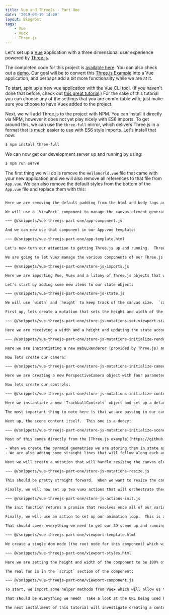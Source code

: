 ```yaml
---
title: Vue and ThreeJs - Part One
date: '2019-03-19 14:00'
layout: BlogPost
tags:
    - Vue
    - Vuex
    - Three.js
---
```


Let's set up a [Vue](https://vuejs.org/) application with a three dimensional user experience powered by [Three.js](https://threejs.org).

<!-- more -->

The completed code for this project is [available here](https://github.com/stagerightlabs/Vue-Three-Demo).  You can also check out a [demo](https://vuethree.stagerightlabs.com/).  Our goal will be to convert this [Three.js Example](https://threejs.org/examples/?q=controls#misc_controls_trackball) into a Vue application, and perhaps add a bit more functionality while we are at it.

To start, spin up a new vue application with the Vue CLI tool.  (If you haven't done that before, check out [this great tutorial](https://flaviocopes.com/vue-cli/).)  For the sake of this tutorial you can choose any of the settings that you are comfortable with; just make sure you choose to have Vuex added to the project.

Next, we will add Three.js to the project with NPM.  You can install it directly via NPM, however it does not yet play nicely with ES6 imports.  To get around this, we can use the `three-full` mirror, which delivers Three.js in a format that is much easier to use with ES6 style imports.  Let's install that now:

``` sh
$ npm install three-full
```

We can now get our development server up and running by using:

``` sh
$ npm run serve
```

The first thing we will do is remove the `HelloWorld.vue` file that came with your new application and we will also remove all references to that file from `App.vue`.  We can also remove the default styles from the bottom of the `App.vue` file and replace them with this:

~~~ @/snippets/vue-threejs-part-one/container-styles.html

Here we are removing the default padding from the html and body tags and making sure that our #app div will fill the entire visible browser window.

We will use a `ViewPort` component to manage the canvas element generated by Three.js; let's create that now.  Add a new file called `ViewPort.vue` in your `/src/components` directory.  We can now import that into the main `App.vue` component. Update the `script` section in that file to look like this:

~~~ @/snippets/vue-threejs-part-one/app-component.js

And we can now use that component in our App.vue template:

~~~ @/snippets/vue-threejs-part-one/app-template.html

Let's now turn our attention to getting Three.js up and running.  Three.js renders three dimensional scenes on canvas elements; before you can render a scene you need to create Camera, Control and Scene objects, that you will then give to a WebGLRender to have the canvas element generated for you.  Three.js provides tools for creating all of these objects and populating the scene with three dimensional objects.

We are going to let Vuex manage the various components of our Three.js scene; this will make it much easier for us to modify the scene contents once they have been created, as we will explore in part two.  Open your `store.js` file, and update the top of the file to look like this:

~~~ @/snippets/vue-threejs-part-one/store-js-imports.js

Here we are importing Vue, Vuex and a litany of Three.js objects that we will use to create our scene.  We are going to use vuex mutations to manage the creation of the scenes, and a vuex action to trigger those mutations.   The general rule of thumb is that actions are used to handle asynchronous updates, and mutations must always be used for synchronous updates.  In a normal Vuex workflow, you might have an action that makes an http request, which would then hand off the response data to mutations to store that data in the vuex state, which is where everything is kept.

Let's start by adding some new items to our state object:

~~~ @/snippets/vue-threejs-part-one/store-js-state.js

We will use `width` and `height` to keep track of the canvas size.  `camera`, `controls`, `scene` and `renderer` will be use to store the tools generated by Three.js.  `axisLines` and `pyramids` will be used to keep track of the visual elements used in our scene; the scenery if you will.

First up, lets create a mutation that sets the height and width of the canvas.  By convention, all vuex method names are upper case:

~~~ @/snippets/vue-threejs-part-one/store-js-mutations-set-viewport-size.js

Here we are receiving a width and a height and updating the state accordingly. Next, lets create our renderer:

~~~ @/snippets/vue-threejs-part-one/store-js-mutations-initialize-renderer.js

Here we are instantiating a new WebGLRenderer (provided by Three.js) and setting the width and height of the scene that we want to create.  Note that we this function receives a reference to a dom element (often referred to as `el`).  The WebGLRenderer will create a canvas element for us,  but it won't be visible unless we actually add it to the dom tree.  `el.appendChild` adds the canvas element as a child node the `el` dom element.

Now lets create our camera:

~~~ @/snippets/vue-threejs-part-one/store-js-mutations-initialize-camera.js

Here we are creating a new PerspectiveCamera object with four parameters:  The field of view of the camera's "lens" in degrees, the aspect ratio of the camera's output, and the "clipping plane" boundaries.  Anything further than 1000 units away from the camera will not be visible.  Finally, we set the starting position of the camera at 500 units away from origin on the z-axis.

Now lets create our controls:

~~~ @/snippets/vue-threejs-part-one/store-js-mutations-initialize-controls.js

Here we instantiate a new `TrackballControls` object and set up a default configuration for it.  The exact nature of this configuration is a bit beyond the scope of this tutorial, but you should feel free to play around with these values and see what happens.

The most important thing to note here is that we are passing in our canvas element as the second argument to the TrackballControls constructor.  This will limit the controls to listen only for input events that occur on that dom element.  If you don't provide this, it will default to listening to all input events on the entire document which will effectively steal focus away from any other content on the page and translate all input into camera movements in the rendered scene.  By limiting this to just the canvas element we will still be able to interact with other content on the page normally.

Next up, the scene content itself.  This one is a doozy:

~~~ @/snippets/vue-threejs-part-one/store-js-mutations-initialize-scene.js

Most of this comes directly from the [Three.js example](https://github.com/mrdoob/three.js/blob/master/examples/misc_controls_trackball.html) that we are emulating, however there are couple important differences to note:

- When we create the pyramid geometries we are storing them in state as an array.  This will allow us to make changes to them later on if we want to and then re-render the scene with those changes in place.
- We are also adding some straight lines that will follow along each axis of our three dimensional space.  This will provide us with a grid of sorts that will help us conceptualize how our three dimensional scene is being rendered.  We are also storing these grid lines as an array in state so we can make changes to them later.

Next we will create a mutation that will handle resizing the canvas element for us:

~~~ @/snippets/vue-threejs-part-one/store-js-mutations-resize.js

This should be pretty straight forward.  When we want to resize the canvas we call this mutation and provide it with our new width and height.  It then updates the camera and renderer accordingly and re-renders the scene using the new dimensions.

Finally, we will now set up two vuex actions that will orchestrate these various mutations for us.   First we will use an action to initialize our scene on page load:

~~~ @/snippets/vue-threejs-part-one/store-js-actions-init.js

The init function returns a promise that resolves once all of our various Three.js components have been created and registered.  It also takes care of the initial scene rendering and sets an event listener that will re-render the scene if the controls receive an input trigger.

Finally, we will use an action to set up our animation loop.  This is a recursive function that re-renders the scene (if needed) during every tick of the event loop.   We could use `setTimeout` here, but `requestAnimationFrame` does the same thing except that it will pause the animation loop if the browser looses focus.  See more about animation frames [here](https://developer.mozilla.org/en-US/docs/Web/API/window/requestAnimationFrame).

That should cover everything we need to get our 3D scene up and running.  Now lets put it all together in our `ViewPort` component.  The template and the styling of this component are very straight forward:

~~~ @/snippets/vue-threejs-part-one/viewport-template.html

We create a single dom node (the root node for this component) which will become a wrapper around the canvas element generated by our WebGLRenderer.

~~~ @/snippets/vue-threejs-part-one/viewport-styles.html

Here we are setting the height and width of the component to be 100% of its parent node, which in this case happens to be the main #app div (the root node of the `App.vue` component.)  This will ensure that our canvas element uses the entire browser screen.

The real fun is in the `script` section of the component:

~~~ @/snippets/vue-threejs-part-one/viewport-component.js

To start, we import some helper methods from Vuex which will allow us to reference our vuex actions and mutations directly from this component.  Next, when the component is mounted (on page load) we will trigger our INIT function, creating our three dimensional scene.  When it is ready we will trigger our animation loop and set an event listener that triggers our RESIZE function whenever the browser window is resized.

That should be everything we need!  Take a look at the URL being used by your dev server (usually http://localhost:8080/) to see your beautifully rendered scene.

The next installment of this tutorial will investigate creating a control panel that will allow users to manually manipulate the rendered scene.

